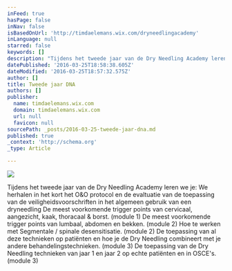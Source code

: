 ```yaml
---
inFeed: true
hasPage: false
inNav: false
isBasedOnUrl: 'http://timdaelemans.wix.com/dryneedlingacademy'
inLanguage: null
starred: false
keywords: []
description: "Tijdens het tweede jaar van de Dry Needling Academy leren we je: We herhalen in het kort het O&O protocol en de evaltuatie van de toepassing van de veiligheidsvoorschriften in het algemeen gebruik van een dryneedling De meest voorkomende trigger points van cervicaal, aangezicht, kaak, thoracaal & borst. (module 1) De meest voorkomende trigger points van lumbaal, abdomen en bekken.\_(module 2) Hoe te werken met Segmentale / spinale desensitisatie. (module 2) De toepassing van al deze technieken op patiënten en hoe je de Dry Needling combineert met je andere behandelingstechnieken.\_(module 3) De toepassing van de Dry Needling technieken van jaar 1 en jaar 2 op echte patiënten en in OSCE's.\_(module 3)"
datePublished: '2016-03-25T18:58:38.605Z'
dateModified: '2016-03-25T18:57:32.575Z'
author: []
title: Tweede jaar DNA
authors: []
publisher:
  name: timdaelemans.wix.com
  domain: timdaelemans.wix.com
  url: null
  favicon: null
sourcePath: _posts/2016-03-25-tweede-jaar-dna.md
published: true
_context: 'http://schema.org'
_type: Article

---
```

![](https://the-grid-user-content.s3-us-west-2.amazonaws.com/d3efffb7-0363-4efb-b097-94b0d60a4022.jpg)

Tijdens het tweede jaar van de Dry Needling Academy leren we je: We herhalen in het kort het O&O protocol en de evaltuatie van de toepassing van de veiligheidsvoorschriften in het algemeen gebruik van een dryneedling De meest voorkomende trigger points van cervicaal, aangezicht, kaak, thoracaal & borst. (module 1) De meest voorkomende trigger points van lumbaal, abdomen en bekken. (module 2) Hoe te werken met Segmentale / spinale desensitisatie. (module 2) De toepassing van al deze technieken op patiënten en hoe je de Dry Needling combineert met je andere behandelingstechnieken. (module 3) De toepassing van de Dry Needling technieken van jaar 1 en jaar 2 op echte patiënten en in OSCE's. (module 3)